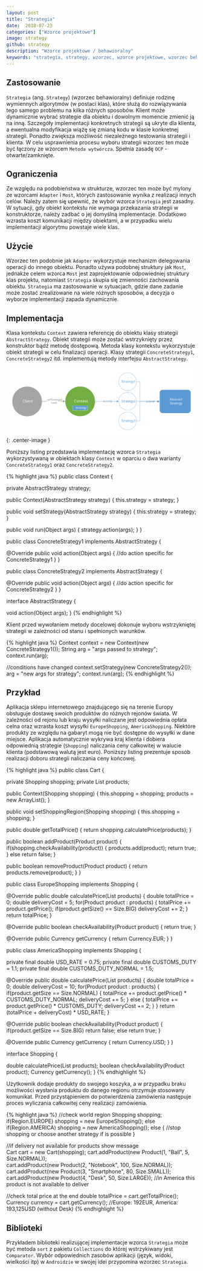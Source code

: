 ```yaml
---
layout: post
title: "Strategia"
date:  2018-07-23
categories: ["Wzorce projektowe"]
image: strategy
github: strategy
description: "Wzorce projektowe / behawioralny"
keywords: "strategia, strategy, wzorzec, wzorce projektowe, wzorzec behawioralny, design patterns, android, java, programowanie, programming"
---
```


## Zastosowanie
`Strategia` (ang. `Strategy`) (wzorzec behawioralny) definiuje rodzinę wymiennych algorytmów (w postaci klas), które służą do rozwiązywania tego samego problemu na kilka różnych sposobów. Klient może dynamicznie wybrać strategie dla obiektu i dowolnym momencie zmienić ją na inną. Szczegóły implementacji konkretnych strategii są ukryte dla klienta, a ewentualna modyfikacja wiążę się zmianą kodu w klasie konkretnej strategii. Ponadto zwiększa możliwość niezależnego testowania strategii i klienta. W celu usprawnienia procesu wyboru strategii wzorzec ten może być łączony ze wzorcem `Metoda wytwórcza`. Spełnia zasadę `OCP` - otwarte/zamknięte.

## Ograniczenia
Ze względu na podobieństwa w strukturze, wzorzec ten może być mylony ze wzorcami `Adapter` i `Most`, których zastosowanie wynika z realizacji innych celów. Należy zatem się upewnić, że wybór wzorca `Strategia` jest zasadny. W sytuacji, gdy obiekt kontekstu nie wymaga przekazania strategii w konstruktorze, należy zadbać o jej domyślną implementacje. Dodatkowo wzrasta koszt komunikacji między obiektami, a w przypadku wielu implementacji algorytmu powstaje wiele klas.

## Użycie
Wzorzec ten podobnie jak `Adapter` wykorzystuje mechanizm delegowania operacji do innego obiektu. Ponadto używa podobnej struktury jak `Most`, jednakże celem wzorca `Most` jest zaprojektowanie odpowiedniej struktury klas projektu, natomiast `Strategia` skupia się zmienności zachowania obiektu. `Strategia` ma zastosowanie w sytuacjach, gdzie dane zadanie może zostać zrealizowane na wiele różnych sposobów, a decyzja o wyborze implementacji zapada dynamicznie.

## Implementacja
Klasa kontekstu `Context` zawiera referencję do obiektu klasy strategii `AbstractStrategy`. Obiekt strategii może zostać wstrzyknięty przez konstruktor bądź metodę dostępową. Metoda klasy kontekstu wykorzystuje obiekt strategii w celu finalizacji operacji. Klasy strategii `ConcreteStrategy1`, `ConcreteStrategy2` itd. implementują metody interfejsu `AbstractStrategy`.

![Strategia diagram](/assets/img/diagrams/strategy.svg){: .center-image }

Poniższy listing przedstawia implementację wzorca `Strategia` wykorzystywaną w obiektach klasy `Context` w oparciu o dwa warianty `ConcreteStrategy1` oraz `ConcreteStrategy2`.

{% highlight java %}
public class Context {

  private AbstractStrategy strategy;

  public Context(AbstractStrategy strategy) {
    this.strategy = strategy;
  }

  public void setStrategy(AbstractStrategy strategy) {
    this.strategy = strategy;
  }

  public void run(Object args) {
    strategy.action(args);
  }
}

public class ConcreteStrategy1 implements AbstractStrategy {

  @Override
  public void action(Object args) {
    //do action specific for ConcreteStrategy1
  }
}

public class ConcreteStrategy2 implements AbstractStrategy {

  @Override
  public void action(Object args) {
    //do action specific for ConcreteStrategy2
  }
}

interface AbstractStrategy {

  void action(Object args);
}
{% endhighlight %}

Klient przed wywołaniem metody docelowej dokonuje wyboru wstrzykniętej strategii w zależności od stanu i spełnionych warunków.

{% highlight java %}
Context context = new Context(new ConcreteStrategy1());
String arg = "args passed to strategy";
context.run(arg);

//conditions have changed
context.setStrategy(new ConcreteStrategy2());
arg = "new args for strategy";
context.run(arg);
{% endhighlight %}

## Przykład
Aplikacja sklepu internetowego znajdującego się na terenie Europy obsługuje dostawę swoich produktów do różnych rejonów świata. W zależności od rejonu lub kraju wysyłki naliczane jest odpowiednia opłata celna oraz wzrasta koszt wysyłki `EuropeShopping`, `AmericaShopping`. Niektóre produkty ze względu na gabaryt mogą nie być dostępne do wysyłki w dane miejsce. Aplikacja automatycznie wykrywa kraj klienta i dobiera odpowiednią strategie (`Shopping`) naliczania ceny całkowitej w walucie klienta (podstawową walutą jest euro). Poniższy listing prezentuje sposób realizacji doboru strategii naliczania ceny końcowej.

{% highlight java %}
public class Cart {

  private Shopping shopping;
  private List<Product> products;

  public Context(Shopping shopping) {
    this.shopping = shopping;
    products = new ArrayList();
  }

  public void setShoppingRegion(Shopping shopping) {
    this.shopping = shopping;
  }

  public double getTotalPrice() {
    return shopping.calculatePrice(products);
  }

  public boolean addProduct(Product product) {
    if(shopping.checkAvailability(product)) {
      products.add(product);
      return true;
    }
    else return false;
  }

  public boolean removeProduct(Product product) {
    return products.remove(product);
  }
}

public class EuropeShopping implements Shopping {

  @Override
  public double calculatePrice(List<Product> products) {
    double totalPrice = 0;
    double deliveryCost = 5;
    for(Product product : products) {
      totalPrice += product.getPrice();
      if(product.getSize() == Size.BIG)
        deliveryCost += 2;
    }
    return totalPrice;
  }

  @Override
  public boolean checkAvailability(Product product) {
    return true;
  }

  @Override
  public Currency getCurrency {
    return Currency.EUR;
  }
}

public class AmericaShopping implements Shopping {

  private final double USD_RATE = 0.75;
  private final double CUSTOMS_DUTY = 1.1;
  private final double CUSTOMS_DUTY_NORMAL = 1.5;

  @Override
  public double calculatePrice(List<Product> products) {
    double totalPrice = 0;
    double deliveryCost = 10;
    for(Product product : products) {
      if(product.getSize == Size.NORMAL) {
        totalPrice += product.getPrice() * CUSTOMS_DUTY_NORMAL;
        deliveryCost += 5;
      }
      else {
        totalPrice += product.getPrice() * CUSTOMS_DUTY;
        deliveryCost += 2;
      }
    }
    return (totalPrice + deliveryCost) * USD_RATE;
  }

  @Override
  public boolean checkAvailability(Product product) {
    if(product.getSize == Size.BIG)
      return false;
    else
      return true;
  }

  @Override
  public Currency getCurrency {
    return Currency.USD;
  }
}

interface Shopping {

  double calculatePrice(List<Product> products);
  boolean checkAvailability(Product product);
  Currency getCurrency();
}
{% endhighlight %}

Użytkownik dodaje produkty do swojego koszyka, a w przypadku braku możliwości wysłania produktu do danego regionu otrzymuje stosowany komunikat. Przed przystąpieniem do potwierdzenia zamówienia następuje proces wyliczania całkowitej ceny realizacji zamówienia.

{% highlight java %}
//check world region
Shopping shopping;
if(Region.EUROPE)
  shopping = new EuropeShopping();
else if(Region.AMERICA)
  shopping = new AmericaShopping();
else {
  //stop shopping or choose another strategy if is possible
}

//if delivery not available for products show message  
Cart cart = new Cart(shopping);
cart.addProduct(new Product(1, "Ball", 5, Size.NORMAL));  
cart.addProduct(new Product(2, "Notebook", 100, Size.NORMAL));
cart.addProduct(new Product(3, "Smartphone", 80, Size.SMALL));
cart.addProduct(new Product(4, "Desk", 50, Size.LARGE)); //in America this product is not available to deliver

//check total price at the end
double totalPrice = cart.getTotalPrice();
Currency currency = cart.getCurrency();
//Europe: 192EUR, America: 193,125USD (without Desk)
{% endhighlight %}

## Biblioteki
Przykładem biblioteki realizującej implementacje wzorca `Strategia` może być metoda `sort` z pakietu `Collections` do której wstrzykiwany jest `Comparator`. Wybór odpowiednich zasobów aplikacji (język, widoki, wielkości itp) w `Androidzie` w swojej idei przypomina wzorzec `Strategia`.
